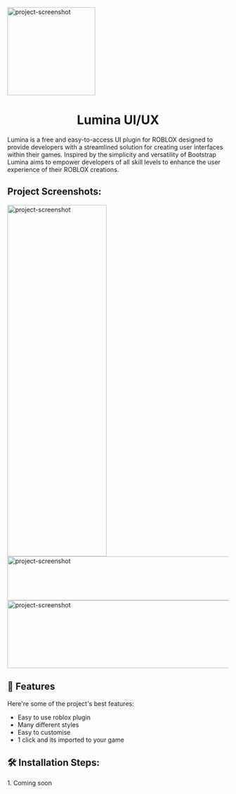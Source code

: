 <img src="[https://cdn.discordapp.com/attachments/799660302626586625/1235893430920417330/L-removebg-preview.png](https://cdn.discordapp.com/attachments/799660302626586625/1235893430920417330/L-removebg-preview.png?ex=663606f3&is=6634b573&hm=e0c1a010e4e279d8bc1c77a521c7e197fbc89edeed7977c2fbf2ca28cf107ff4&)" alt="project-screenshot" width="200" height="200">
<h1 align="center" id="title">Lumina UI/UX</h1>

<p id="description">Lumina is a free and easy-to-access UI plugin for ROBLOX designed to provide developers with a streamlined solution for creating user interfaces within their games. Inspired by the simplicity and versatility of Bootstrap Lumina aims to empower developers of all skill levels to enhance the user experience of their ROBLOX creations.</p>

<h2>Project Screenshots:</h2>

<img src="https://cdn.discordapp.com/attachments/799660302626586625/1235607851121119285/Zrzut_ekranu_2676.png?ex=6634fcfc&amp;is=6633ab7c&amp;hm=537e2b617ad6402df135ec6c0bd76f53ceaf7950912c2d335222be10add0ac4e&amp;" alt="project-screenshot" width="226" height="798/">

<img src="https://cdn.discordapp.com/attachments/799660302626586625/1235608181128826890/Zrzut_ekranu_2677.png?ex=6634fd4a&amp;is=6633abca&amp;hm=1af98788a0e6f7c671ee676d96185000445dcb67538ba05400ed3a7cc375def3&amp;" alt="project-screenshot" width="1138" height="100/">

<img src="https://cdn.discordapp.com/attachments/799660302626586625/1235608181410107393/Zrzut_ekranu_2678.png?ex=6634fd4a&amp;is=6633abca&amp;hm=c83957486208e18fc5788bae43d8e2bd1644fa0e5585bcd29053dc4c5cbf7060&amp;" alt="project-screenshot" width="1122" height="154/">

  
  
<h2>🧐 Features</h2>

Here're some of the project's best features:

*   Easy to use roblox plugin
*   Many different styles
*   Easy to customise
*   1 click and its imported to your game

<h2>🛠️ Installation Steps:</h2>

<p>1. Coming soon</p>
